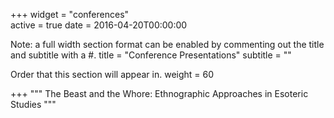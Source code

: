 +++
widget = "conferences"  
active = true
date = 2016-04-20T00:00:00

Note: a full width section format can be enabled by commenting out the title and subtitle with a #.
title = "Conference Presentations" subtitle = ""

Order that this section will appear in.
weight = 60

+++
"""
The Beast and the Whore: Ethnographic Approaches in Esoteric Studies
"""
